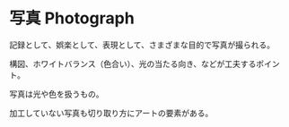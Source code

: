 # 写真 Photograph

記録として、娯楽として、表現として、さまざまな目的で写真が撮られる。

構図、ホワイトバランス（色合い）、光の当たる向き、などが工夫するポイント。

写真は光や色を扱うもの。

加工していない写真も切り取り方にアートの要素がある。
